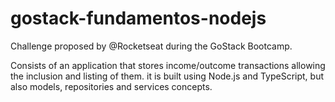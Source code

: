 # gostack-fundamentos-nodejs

Challenge proposed by @Rocketseat during the GoStack Bootcamp.

Consists of an application that stores income/outcome transactions allowing the inclusion and listing of them. it is built using Node.js and TypeScript, but also models, repositories and services concepts.
